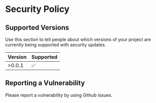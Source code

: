 # Security Policy

## Supported Versions

Use this section to tell people about which versions of your project are
currently being supported with security updates.

| Version | Supported          |
| ------- | ------------------ |
| >0.0.1  | :white_check_mark: |

## Reporting a Vulnerability

Please report a vulnerability by using Github Issues.